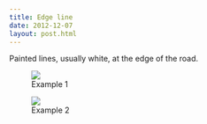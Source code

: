 ```yaml
---
title: Edge line
date: 2012-12-07
layout: post.html
---
```


Painted lines, usually white, at the edge of the road.
<div class="gallery">
    <figure >
        <a class="modal-btn"><img src="/ml-road-safety-labeling/assets/graphics/images/edge_1.jpg"></a>
        <figcaption> Example 1</figcaption>
    </figure> 
    <figure >
        <a class="modal-btn"><img src="/ml-road-safety-labeling/assets/graphics/images/edge_2.jpg"></a>
        <figcaption> Example 2</figcaption>
    </figure> 
</div>